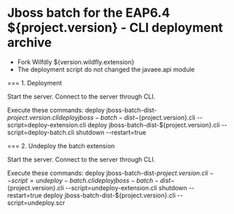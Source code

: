 Jboss batch for the EAP6.4 ${project.version} - CLI deployment archive
==================
 
- Fork Wilfdly ${version.wildfly.extension}
- The deployment script do not changed the javaee.api module

=== 1. Deployment

Start the server.
Connect to the server through  CLI.

Execute these commands:
deploy jboss-batch-dist-${project.version}.cli
deploy jboss-batch-dist-${project.version}.cli --script=deploy-extension.cli
deploy jboss-batch-dist-${project.version}.cli --script=deploy-batch.cli
shutdown --restart=true

=== 2. Undeploy the batch extension

Start the server.
Connect to the server through  CLI.

Execute these commands:
deploy jboss-batch-dist-${project.version}.cli --script=undeploy-batch.cli
deploy jboss-batch-dist-${project.version}.cli --script=undeploy-extension.cli
shutdown --restart=true
deploy jboss-batch-dist-${project.version}.cli --script=undeploy.scr





